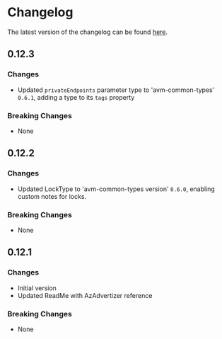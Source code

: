 # Changelog

The latest version of the changelog can be found [here](https://github.com/Azure/bicep-registry-modules/blob/main/avm/res/event-hub/namespace/CHANGELOG.md).

## 0.12.3

### Changes

- Updated `privateEndpoints` parameter type to 'avm-common-types' `0.6.1`, adding a type to its `tags` property

### Breaking Changes

- None

## 0.12.2

### Changes

- Updated LockType to 'avm-common-types version' `0.6.0`, enabling custom notes for locks.

### Breaking Changes

- None

## 0.12.1

### Changes

- Initial version
- Updated ReadMe with AzAdvertizer reference

### Breaking Changes

- None
